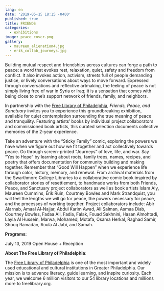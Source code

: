 ```yaml
---
lang: en
date: '2019-05-15 18:15 -0400'
published: true
title: FRIENDS
categories:
  - exhibitions
image: peace_cover.png
gallery:
  - maureen_alienation4.jpg
  - erik_collab_journeys.jpg
---
```

Building mutual respect and friendships across cultures can forge a path to peace: a word that evokes rest, relaxation, quiet, safety and freedom from conflict. It also invokes action, activism, streets full of people demanding justice, or lively conversations about ways to move forward. Expressed through conversations and reflective artmaking, the feeling of peace is not simply living free of war in Syria or Iraq; it is a sensation that comes with being close to one’s support network of friends, family, and neighbors. 

In partnership with the [Free Library of Philadelphia](https://www.freelibrary.org/), _Friends, Peace, and Sanctuary_ invites you to experience this groundbreaking exhibition, available for quiet contemplation surrounding the true meaning of peace and tranquility. Featuring artists’ books by individual project collaborators and commissioned book artists, this curated selection documents collective memories of the 2-year experience.

Take an adventure with the “Sticky Family” comic, exploring the powers we have when we figure out how we fit together and act collectively towards peace. Go through screen-printed “Journeys” of love, life, and war. Say “Yes to Hope” by learning about roots, family trees, names, recipes, and poetry that offers documentation for community building and making together. Remember that “Good Will Happen” when we experience life through color, history, memory, and renewal. From archival materials from the Swarthmore College Libraries to a collaborative comic book inspired by collaborator stories of resettlement, to handmade works from both Friends, Peace, and Sanctuary project collaborators as well as book artists Islam Aly, Maureen Cummins, Erik Ruin, Courtney Bowles and Mark Strandquist, you will feel the lengths we will go for peace, the powers necessary for peace, and the processes of working together. Project collaborators include: Abir Alarnab, Amaal Al-Najjar, Abdul Karim Awad, Ali Salman, Asmaa Diab, Courtney Bowles, Fadaa Ali, Fadia, Falak, Fouad Sakhnini, Hasan Almohtadi, Layla Al Hussein, Marwa, Mohamed, Motafa, Osama Herkal, Raghad Samir, Shouq Ramadan, Roula Al Jabi, and Samah. 

**Programs:**

July 13, 2019 Open House +  Reception

**About The Free Library of Philadelphia:**

The [Free Library of Philadelphia](https://www.freelibrary.org/) is one of the most important and widely used educational and cultural institutions in Greater Philadelphia. Our mission is to advance literacy, guide learning, and inspire curiosity. Each year, we welcome 6 million visitors to our 54 library locations and millions more to freelibrary.org.
